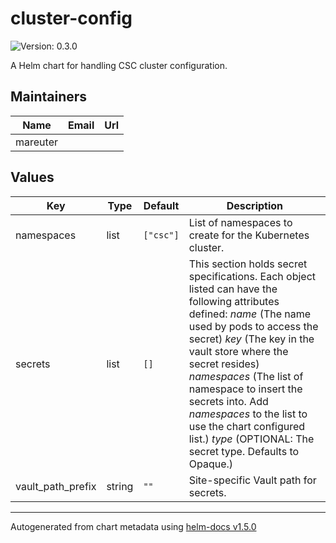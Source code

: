 # cluster-config

![Version: 0.3.0](https://img.shields.io/badge/Version-0.3.0-informational?style=flat-square)

A Helm chart for handling CSC cluster configuration.

## Maintainers

| Name | Email | Url |
| ---- | ------ | --- |
| mareuter |  |  |

## Values

| Key | Type | Default | Description |
|-----|------|---------|-------------|
| namespaces | list | `["csc"]` | List of namespaces to create for the Kubernetes cluster. |
| secrets | list | `[]` | This section holds secret specifications. Each object listed can have the following attributes defined: _name_ (The name used by pods to access the secret) _key_ (The key in the vault store where the secret resides) _namespaces_ (The list of namespace to insert the secrets into. Add _namespaces_ to the list to use the chart configured list.) _type_ (OPTIONAL: The secret type. Defaults to Opaque.) |
| vault_path_prefix | string | `""` | Site-specific Vault path for secrets. |

----------------------------------------------
Autogenerated from chart metadata using [helm-docs v1.5.0](https://github.com/norwoodj/helm-docs/releases/v1.5.0)
